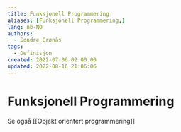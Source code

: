 ```yaml
---
title: Funksjonell Programmering
aliases: [Funksjonell Programmering,]
lang: nb-NO
authors:
  - Sondre Grønås
tags:
  - Definisjon
created: 2022-07-06 02:00:00
updated: 2022-08-16 21:06:06
---
```

# Funksjonell Programmering
Se også [[Objekt orientert programmering]]